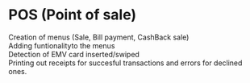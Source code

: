 # POS (Point of sale)
Creation of menus (Sale, Bill payment, CashBack sale)<br>
Adding funtionalityto the menus<br>
Detection of EMV card inserted/swiped<br>
Printing out receipts for succesful transactions and errors for declined ones.<br>
